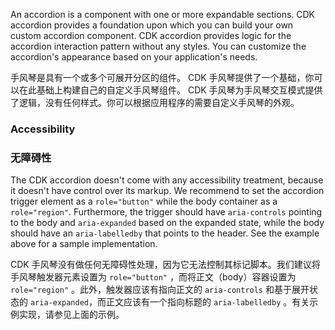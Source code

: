An accordion is a component with one or more expandable sections. CDK accordion provides a
foundation upon which you can build your own custom accordion component. CDK accordion provides
logic for the accordion interaction pattern without any styles. You can customize the accordion's
appearance based on your application's needs.

手风琴是具有一个或多个可展开分区的组件。 CDK 手风琴提供了一个基础，你可以在此基础上构建自己的自定义手风琴组件。 CDK 手风琴为手风琴交互模式提供了逻辑，没有任何样式。你可以根据应用程序的需要自定义手风琴的外观。

<!-- example(cdk-accordion-overview) -->

### Accessibility

### 无障碍性

The CDK accordion doesn't come with any accessibility treatment, because it doesn't have control
over its markup. We recommend to set the accordion trigger element as a `role="button"` while
the body container as a `role="region"`. Furthermore, the trigger should have `aria-controls`
pointing to the body and `aria-expanded` based on the expanded state, while the body should have
an `aria-labelledby` that points to the header. See the example above for a sample implementation.

CDK 手风琴没有做任何无障碍性处理，因为它无法控制其标记脚本。我们建议将手风琴触发器元素设置为 `role="button"` ，而将正文（body）容器设置为 `role="region"` 。此外，触发器应该有指向正文的 `aria-controls` 和基于展开状态的 `aria-expanded`，而正文应该有一个指向标题的 `aria-labelledby` 。有关示例实现，请参见上面的示例。
